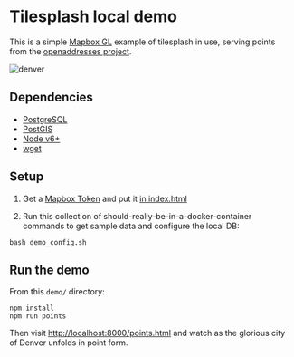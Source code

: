 # Tilesplash local demo

This is a simple [Mapbox GL](https://www.mapbox.com/mapbox-gl-js/api/) example of tilesplash in use, serving points from the [openaddresses project](https://openaddresses.io/).

![denver](https://www.dropbox.com/s/oxrn5t7e48pvkum/denver.gif?dl=1)

## Dependencies

- [PostgreSQL](https://www.postgresql.org/download/)
- [PostGIS](http://postgis.net/install/)
- [Node v6+](https://nodejs.org/en/download/)
- [wget](https://www.gnu.org/software/wget/)

## Setup

1. Get a [Mapbox Token](http://mapbox.com/signup) and put it [in index.html](https://github.com/faradayio/tilesplash/blob/master/demo/index.html#L18)

2. Run this collection of should-really-be-in-a-docker-container commands to get sample data and configure the local DB:

```
bash demo_config.sh
```

## Run the demo

From this `demo/` directory:
```
npm install
npm run points
```

Then visit [http://localhost:8000/points.html](http://localhost:8000/points.html) and watch as the glorious city of Denver unfolds in point form.